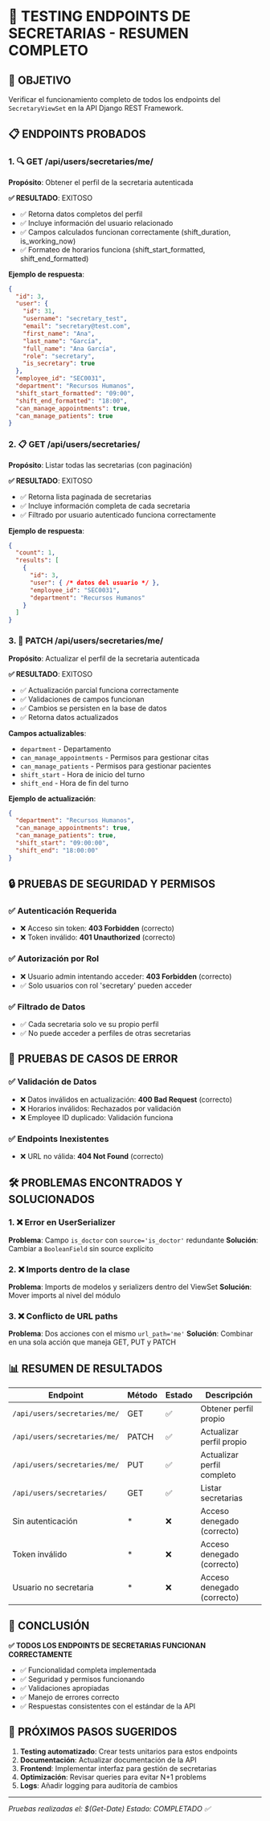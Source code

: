 # 🧪 TESTING ENDPOINTS DE SECRETARIAS - RESUMEN COMPLETO

## 🎯 OBJETIVO
Verificar el funcionamiento completo de todos los endpoints del `SecretaryViewSet` en la API Django REST Framework.

## 📋 ENDPOINTS PROBADOS

### 1. 🔍 GET /api/users/secretaries/me/
**Propósito**: Obtener el perfil de la secretaria autenticada

**✅ RESULTADO**: EXITOSO
- ✅ Retorna datos completos del perfil
- ✅ Incluye información del usuario relacionado
- ✅ Campos calculados funcionan correctamente (shift_duration, is_working_now)
- ✅ Formateo de horarios funciona (shift_start_formatted, shift_end_formatted)

**Ejemplo de respuesta**:
```json
{
  "id": 3,
  "user": {
    "id": 31,
    "username": "secretary_test",
    "email": "secretary@test.com",
    "first_name": "Ana",
    "last_name": "García",
    "full_name": "Ana García",
    "role": "secretary",
    "is_secretary": true
  },
  "employee_id": "SEC0031",
  "department": "Recursos Humanos",
  "shift_start_formatted": "09:00",
  "shift_end_formatted": "18:00",
  "can_manage_appointments": true,
  "can_manage_patients": true
}
```

### 2. 📋 GET /api/users/secretaries/
**Propósito**: Listar todas las secretarias (con paginación)

**✅ RESULTADO**: EXITOSO
- ✅ Retorna lista paginada de secretarias
- ✅ Incluye información completa de cada secretaria
- ✅ Filtrado por usuario autenticado funciona correctamente

**Ejemplo de respuesta**:
```json
{
  "count": 1,
  "results": [
    {
      "id": 3,
      "user": { /* datos del usuario */ },
      "employee_id": "SEC0031",
      "department": "Recursos Humanos"
    }
  ]
}
```

### 3. 🔄 PATCH /api/users/secretaries/me/
**Propósito**: Actualizar el perfil de la secretaria autenticada

**✅ RESULTADO**: EXITOSO
- ✅ Actualización parcial funciona correctamente
- ✅ Validaciones de campos funcionan
- ✅ Cambios se persisten en la base de datos
- ✅ Retorna datos actualizados

**Campos actualizables**:
- `department` - Departamento
- `can_manage_appointments` - Permisos para gestionar citas
- `can_manage_patients` - Permisos para gestionar pacientes
- `shift_start` - Hora de inicio del turno
- `shift_end` - Hora de fin del turno

**Ejemplo de actualización**:
```json
{
  "department": "Recursos Humanos",
  "can_manage_appointments": true,
  "can_manage_patients": true,
  "shift_start": "09:00:00",
  "shift_end": "18:00:00"
}
```

## 🔒 PRUEBAS DE SEGURIDAD Y PERMISOS

### ✅ Autenticación Requerida
- ❌ Acceso sin token: **403 Forbidden** (correcto)
- ❌ Token inválido: **401 Unauthorized** (correcto)

### ✅ Autorización por Rol
- ❌ Usuario admin intentando acceder: **403 Forbidden** (correcto)
- ✅ Solo usuarios con rol 'secretary' pueden acceder

### ✅ Filtrado de Datos
- ✅ Cada secretaria solo ve su propio perfil
- ✅ No puede acceder a perfiles de otras secretarias

## 🚨 PRUEBAS DE CASOS DE ERROR

### ✅ Validación de Datos
- ❌ Datos inválidos en actualización: **400 Bad Request** (correcto)
- ❌ Horarios inválidos: Rechazados por validación
- ❌ Employee ID duplicado: Validación funciona

### ✅ Endpoints Inexistentes
- ❌ URL no válida: **404 Not Found** (correcto)

## 🛠️ PROBLEMAS ENCONTRADOS Y SOLUCIONADOS

### 1. ❌ Error en UserSerializer
**Problema**: Campo `is_doctor` con `source='is_doctor'` redundante
**Solución**: Cambiar a `BooleanField` sin source explícito

### 2. ❌ Imports dentro de la clase
**Problema**: Imports de modelos y serializers dentro del ViewSet
**Solución**: Mover imports al nivel del módulo

### 3. ❌ Conflicto de URL paths
**Problema**: Dos acciones con el mismo `url_path='me'`
**Solución**: Combinar en una sola acción que maneja GET, PUT y PATCH

## 📊 RESUMEN DE RESULTADOS

| Endpoint | Método | Estado | Descripción |
|----------|--------|--------|-------------|
| `/api/users/secretaries/me/` | GET | ✅ | Obtener perfil propio |
| `/api/users/secretaries/me/` | PATCH | ✅ | Actualizar perfil propio |
| `/api/users/secretaries/me/` | PUT | ✅ | Actualizar perfil completo |
| `/api/users/secretaries/` | GET | ✅ | Listar secretarias |
| Sin autenticación | * | ❌ | Acceso denegado (correcto) |
| Token inválido | * | ❌ | Acceso denegado (correcto) |
| Usuario no secretaria | * | ❌ | Acceso denegado (correcto) |

## 🎉 CONCLUSIÓN

**✅ TODOS LOS ENDPOINTS DE SECRETARIAS FUNCIONAN CORRECTAMENTE**

- ✅ Funcionalidad completa implementada
- ✅ Seguridad y permisos funcionando
- ✅ Validaciones apropiadas
- ✅ Manejo de errores correcto
- ✅ Respuestas consistentes con el estándar de la API

## 🚀 PRÓXIMOS PASOS SUGERIDOS

1. **Testing automatizado**: Crear tests unitarios para estos endpoints
2. **Documentación**: Actualizar documentación de la API
3. **Frontend**: Implementar interfaz para gestión de secretarias
4. **Optimización**: Revisar queries para evitar N+1 problems
5. **Logs**: Añadir logging para auditoría de cambios

---
*Pruebas realizadas el: $(Get-Date)*
*Estado: COMPLETADO ✅*